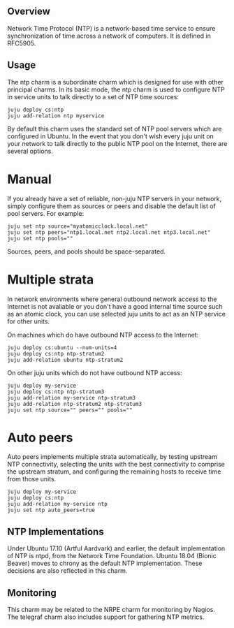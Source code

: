 Overview
--------

Network Time Protocol (NTP) is a network-based time service to ensure
synchronization of time across a network of computers.  It is defined in
RFC5905.


Usage
-----

The ntp charm is a subordinate charm which is designed for use with other
principal charms.  In its basic mode, the ntp charm is used to configure NTP
in service units to talk directly to a set of NTP time sources:

    juju deploy cs:ntp
    juju add-relation ntp myservice

By default this charm uses the standard set of NTP pool servers which are
configured in Ubuntu.  In the event that you don't wish every juju unit on your
network to talk directly to the public NTP pool on the Internet, there are
several options.


Manual
======

If you already have a set of reliable, non-juju NTP servers in your network,
simply configure them as sources or peers and disable the default list of pool
servers.  For example:

    juju set ntp source="myatomicclock.local.net"
    juju set ntp peers="ntp1.local.net ntp2.local.net ntp3.local.net"
    juju set ntp pools=""

Sources, peers, and pools should be space-separated.


Multiple strata
===============

In network environments where general outbound network access to the Internet
is not avaliable or you don't have a good internal time source such as an
atomic clock, you can use selected juju units to act as an NTP service for
other units.

On machines which do have outbound NTP access to the Internet:

    juju deploy cs:ubuntu --num-units=4
    juju deploy cs:ntp ntp-stratum2
    juju add-relation ubuntu ntp-stratum2

On other juju units which do not have outbound NTP access:

    juju deploy my-service
    juju deploy cs:ntp ntp-stratum3
    juju add-relation my-service ntp-stratum3
    juju add-relation ntp-stratum2 ntp-stratum3
    juju set ntp source="" peers="" pools=""


Auto peers
==========

Auto peers implements multiple strata automatically, by testing upstream NTP
connectivity, selecting the units with the best connectivity to comprise
the upstream stratum, and configuring the remaining hosts to receive time from
those units.

    juju deploy my-service
    juju deploy cs:ntp
    juju add-relation my-service ntp
    juju set ntp auto_peers=true


NTP Implementations
-------------------

Under Ubuntu 17.10 (Artful Aardvark) and earlier, the default implementation
of NTP is ntpd, from the Network Time Foundation.  Ubuntu 18.04 (Bionic
Beaver) moves to chrony as the default NTP implementation.  These decisions
are also reflected in this charm.


Monitoring
----------

This charm may be related to the NRPE charm for monitoring by Nagios.
The telegraf charm also includes support for gathering NTP metrics.
